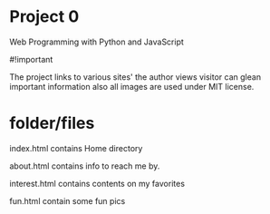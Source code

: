 # Project 0

Web Programming with Python and JavaScript

#!important

 The project links to  various sites' the author views visitor can glean important information also all images are used under MIT license.

# folder/files

index.html contains Home directory

about.html contains info to reach me by.

interest.html contains contents on my favorites

fun.html contain some fun pics

 
